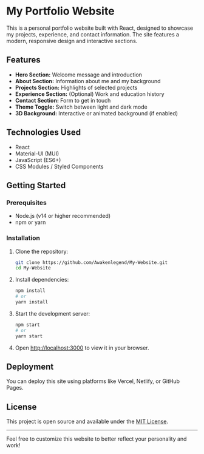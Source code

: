 # My Portfolio Website

This is a personal portfolio website built with React, designed to showcase my projects, experience, and contact information. The site features a modern, responsive design and interactive sections.

## Features
- **Hero Section:** Welcome message and introduction
- **About Section:** Information about me and my background
- **Projects Section:** Highlights of selected projects
- **Experience Section:** (Optional) Work and education history
- **Contact Section:** Form to get in touch
- **Theme Toggle:** Switch between light and dark mode
- **3D Background:** Interactive or animated background (if enabled)

## Technologies Used
- React
- Material-UI (MUI)
- JavaScript (ES6+)
- CSS Modules / Styled Components

## Getting Started

### Prerequisites
- Node.js (v14 or higher recommended)
- npm or yarn

### Installation
1. Clone the repository:
   ```bash
   git clone https://github.com/Awakenlegend/My-Website.git
   cd My-Website
   ```
2. Install dependencies:
   ```bash
   npm install
   # or
   yarn install
   ```
3. Start the development server:
   ```bash
   npm start
   # or
   yarn start
   ```
4. Open [http://localhost:3000](http://localhost:3000) to view it in your browser.

## Deployment
You can deploy this site using platforms like Vercel, Netlify, or GitHub Pages.

## License
This project is open source and available under the [MIT License](LICENSE).

---
Feel free to customize this website to better reflect your personality and work! 